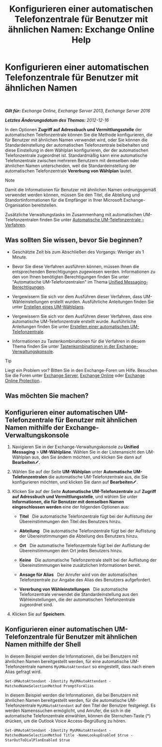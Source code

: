 ﻿---
title: 'Konfigurieren einer automatischen Telefonzentrale für Benutzer mit ähnlichen Namen: Exchange Online Help'
TOCTitle: Konfigurieren einer automatischen Telefonzentrale für Benutzer mit ähnlichen Namen
ms:assetid: 2e7318a0-67f9-4d7b-8300-5f0ef77656a8
ms:mtpsurl: https://technet.microsoft.com/de-de/library/Aa997135(v=EXCHG.150)
ms:contentKeyID: 52062682
ms.date: 05/23/2018
mtps_version: v=EXCHG.150
ms.translationtype: MT
---

# Konfigurieren einer automatischen Telefonzentrale für Benutzer mit ähnlichen Namen

 

_**Gilt für:** Exchange Online, Exchange Server 2013, Exchange Server 2016_

_**Letztes Änderungsdatum des Themas:** 2012-12-16_

In den Optionen **Zugriff auf Adressbuch und Vermittlungsstelle** der automatischen Telefonzentrale können Sie die Methode konfigurieren, die für Benutzer mit ähnlichen Namen verwendet wird, oder Sie können die Standardeinstellung der automatischen Telefonzentrale beibehalten und diese Einstellung in dem Wählplan konfigurieren, der der automatischen Telefonzentrale zugeordnet ist. Standardmäßig kann eine automatische Telefonzentrale zwischen mehreren Benutzern mit demselben oder ähnlichen Namen unterscheiden, weil die Standardeinstellung der automatischen Telefonzentrale **Vererbung von Wählplan** lautet.


> [!NOTE]
> Damit die Informationen für Benutzer mit ähnlichen Namen ordnungsgemäß verwendet werden können, müssen Sie den Titel, die Abteilung und Standortinformationen für die Empfänger in Ihrer Microsoft Exchange-Organisation bereitstellen.



Zusätzliche Verwaltungstasks im Zusammenhang mit automatischen UM-Telefonzentralen finden Sie unter [Automatische UM-Telefonzentrale – Verfahren](um-auto-attendant-procedures-exchange-2013-help.md).

## Was sollten Sie wissen, bevor Sie beginnen?

  - Geschätzte Zeit bis zum Abschließen des Vorgangs: Weniger als 1 Minute.

  - Bevor Sie diese Verfahren ausführen können, müssen Ihnen die entsprechenden Berechtigungen zugewiesen werden. Informationen zu den von Ihnen benötigten Berechtigungen finden Sie unter "Automatische UM-Telefonzentralen" im Thema [Unified Messaging-Berechtigungen](unified-messaging-permissions-exchange-2013-help.md).

  - Vergewissern Sie sich vor dem Ausführen dieser Verfahren, dass UM-Wähleinstellungen erstellt wurden. Ausführliche Anleitungen finden Sie unter [Erstellen eines UM-Wählplans](create-a-um-dial-plan-exchange-2013-help.md).

  - Vergewissern Sie sich vor dem Ausführen dieser Verfahren, dass eine automatische UM-Telefonzentrale erstellt wurde. Ausführliche Anleitungen finden Sie unter [Erstellen einer automatischen UM-Telefonzentrale](create-a-um-auto-attendant-exchange-2013-help.md).

  - Informationen zu Tastenkombinationen für die Verfahren in diesem Thema finden Sie unter [Tastenkombinationen in der Exchange-Verwaltungskonsole](keyboard-shortcuts-in-the-exchange-admin-center-exchange-online-protection-help.md).


> [!TIP]
> Liegt ein Problem vor? Bitten Sie in den Exchange-Foren um Hilfe. Besuchen Sie die Foren unter <A href="https://go.microsoft.com/fwlink/p/?linkid=60612">Exchange Server</A>, <A href="https://go.microsoft.com/fwlink/p/?linkid=267542">Exchange Online</A> oder <A href="https://go.microsoft.com/fwlink/p/?linkid=285351">Exchange Online Protection</A>..



## Was möchten Sie machen?

## Konfigurieren einer automatischen UM-Telefonzentrale für Benutzer mit ähnlichen Namen mithilfe der Exchange-Verwaltungskonsole

1.  Navigieren Sie in der Exchange-Verwaltungskonsole zu **Unified Messaging** \> **UM-Wählpläne**. Wählen Sie in der Listenansicht den UM-Wählplan aus, den Sie ändern möchten, und klicken Sie dann auf **Bearbeiten**![Bearbeitungssymbol](images/Bb124582.6f53ccb2-1f13-4c02-bea0-30690e6ea71d(EXCHG.150).gif "Bearbeitungssymbol").

2.  Wählen Sie auf der Seite **UM-Wählplan** unter **Automatische UM-Telefonzentralen** die automatische UM-Telefonzentrale aus, die Sie konfigurieren möchten, und klicken Sie dann auf **Bearbeiten**![Bearbeitungssymbol](images/Bb124582.6f53ccb2-1f13-4c02-bea0-30690e6ea71d(EXCHG.150).gif "Bearbeitungssymbol").

3.  Klicken Sie auf der Seite **Automatische UM-Telefonzentrale** auf **Zugriff auf Adressbuch und Vermittlungsstelle**, und wählen Sie unter **Informationen, die für Benutzer mit demselben Namen eingeschlossen werden** eine der folgenden Optionen aus:
    
      - **Titel**   Die automatische Telefonzentrale fügt bei der Auflistung der Übereinstimmungen den Titel des Benutzers hinzu.
    
      - **Abteilung**   Die automatische Telefonzentrale fügt bei der Auflistung der Übereinstimmungen die Abteilung des Benutzers hinzu.
    
      - **Ort**   Die automatische Telefonzentrale fügt bei der Auflistung der Übereinstimmungen den Ort jedes Benutzers hinzu.
    
      - **Keine**   Die automatische Telefonzentrale stellt bei der Auflistung der Übereinstimmungen keine zusätzlichen Informationen bereit.
    
      - **Ansage für Alias**   Der Anrufer wird von der automatischen Telefonzentrale zur Angabe des Alias des Benutzers aufgefordert.
    
      - **Vererbung von Wähleinstellungen**   Die automatische Telefonzentrale verwendet die Standardeinstellung aus den Wähleinstellungen, die der automatischen Telefonzentrale zugeordnet sind.

4.  Klicken Sie auf **Speichern**.

## Konfigurieren einer automatischen UM-Telefonzentrale für Benutzer mit ähnlichen Namen mithilfe der Shell

In diesem Beispiel werden die Informationen, die bei Benutzern mit ähnlichen Namen bereitgestellt werden, für eine automatische UM-Telefonzentrale namens `MyUMAutoAttendant` so eingestellt, dass nach einem Alias gefragt wird.

    Set-UMAutoAttendant -Identity MyUMAutoAttendant -MatchedNameSelectionMethod PromptForAlias

In diesem Beispiel werden die Informationen, die bei Benutzern mit ähnlichen Namen bereitgestellt werden, für die automatische UM-Telefonzentrale `MyUMAutoAttendant` auf den Titel der Benutzer festgelegt. Es werden Namenssuchen ermöglicht, und Anrufer, die sich in die automatische Telefonzentrale einwählen, können die Sternchen-Taste (\*) drücken, um die Outlook Voice Access-Begrüßung zu hören.

    Set-UMAutoAttendant -Identity MyUMAutoAttendant -MatchedNameSelectionMethod Title -NameLookupEnabled $true -StarOutToDialPlanEnabled $true

